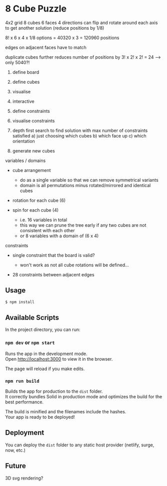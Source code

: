 # 8 Cube Puzzle

4x2 grid
8 cubes
6 faces
4 directions
can flip and rotate around each axis to get another solution (reduce positions by 1/8)

8! x 6 x 4 x 1/8 options = 40320 x 3 = 120960 positions

edges on adjacent faces have to match

duplicate cubes further reduces number of positions by 3! x 2! x 2! = 24 --> only 5040?!


1. define board

2. define cubes

3. visualise

4. interactive

5. define constraints

6. visualise constraints

7. depth first search to find solution with max number of constraints satisfied
a) just choosing which cubes
b) which face up
c) which orientation

8. generate new cubes


variables / domains

- cube arrangement
  - do as a single variable so that we can remove symmetrical variants
  - domain is all permutations minus rotated/mirrored and identical cubes

- rotation for each cube (6)
- spin for each cube (4)
  - i.e. 16 variables in total
  - this way we can prune the tree early if any two cubes are not consistent
    with each other
  - or 8 variables with a domain of (6 x 4)

constraints

- single constraint that the board is valid?
  - won't work as not all cube rotations will be defined...

- 28 constraints between adjacent edges



## Usage

```bash
$ npm install
```

## Available Scripts

In the project directory, you can run:

### `npm dev` or `npm start`

Runs the app in the development mode.<br>
Open [http://localhost:3000](http://localhost:3000) to view it in the browser.

The page will reload if you make edits.<br>

### `npm run build`

Builds the app for production to the `dist` folder.<br>
It correctly bundles Solid in production mode and optimizes the build for the best performance.

The build is minified and the filenames include the hashes.<br>
Your app is ready to be deployed!

## Deployment

You can deploy the `dist` folder to any static host provider (netlify, surge, now, etc.)


## Future

3D svg rendering?

